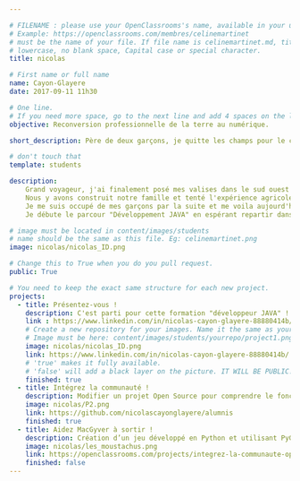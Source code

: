 ```yaml
---

# FILENAME : please use your OpenClassrooms's name, available in your url.
# Example: https://openclassrooms.com/membres/celinemartinet
# must be the name of your file. If file name is celinemartinet.md, title is celinemartinet.
# lowercase, no blank space, Capital case or special character.
title: nicolas

# First name or full name
name: Cayon-Glayere
date: 2017-09-11 11h30

# One line.
# If you need more space, go to the next line and add 4 spaces on the left, as in 'description'.
objective: Reconversion professionnelle de la terre au numérique.

short_description: Père de deux garçons, je quitte les champs pour le confortable siège de bureau.

# don't touch that
template: students

description:
    Grand voyageur, j'ai finalement posé mes valises dans le sud ouest de la France avec ma compagne.
    Nous y avons construit notre famille et tenté l'expérience agricole qui est aujourd'hui terminée.
    Je me suis occupé de mes garçons par la suite et me voila aujourd'hui à nouveau étudiant.
    Je débute le parcour "Développement JAVA" en espérant repartir dans une nouvelle aventure professionnelle.    

# image must be located in content/images/students
# name should be the same as this file. Eg: celinemartinet.png
image: nicolas/nicolas_ID.png

# Change this to True when you do you pull request.
public: True

# You need to keep the exact same structure for each new project.
projects:
  - title: Présentez-vous !
    description: C'est parti pour cette formation "développeur JAVA" !
    link : https://www.linkedin.com/in/nicolas-cayon-glayere-88880414b/
    # Create a new repository for your images. Name it the same as your nickname and profile picture.
    # Image must be here: content/images/students/yourrepo/project1.png
    image: nicolas/nicolas_ID.png
    link: https://www.linkedin.com/in/nicolas-cayon-glayere-88880414b/ 
    # 'true' makes it fully available.
    # 'false' will add a black layer on the picture. IT WILL BE PUBLIC!
    finished: true
  - title: Intégrez la communauté !
    description: Modifier un projet Open Source pour comprendre le fonctionnement de Git, de Github et des pull requests. 
    image: nicolas/P2.png
    link: https://github.com/nicolascayonglayere/alumnis
    finished: true
  - title: Aidez MacGyver à sortir !
    description: Création d’un jeu développé en Python et utilisant PyGame.
    image: nicolas/les_moustachus.png
    link: https://openclassrooms.com/projects/integrez-la-communaute-openclassrooms
    finished: false
---
```

